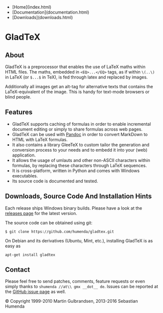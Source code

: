 <nav><ul><li class="active">[Home](index.html)</li>
  <li>[Documentation](documentation.html)</li>
  <li>[Downloads](downloads.html)</li>
</ul></nav>

GladTeX
=======

About
-----

GladTeX is a preprocessor that enables the use of LaTeX maths within HTML
files. The maths, embedded in `<EQ>...</EQ>` tags, as if within `\(..\)` in LaTeX (or `$...$` in TeX),
is fed through latex and replaced by images.

Additionally all images get an alt-tag for alternative texts that contains the
LaTeX-equivalent of the image. This is handy for text-mode browsers or blind
people.

Features
--------

-   GladTeX supports caching of formulas in order to enable incremental document
    editing or simply to share formulas across web pages.
-   GladTeX can be used with [Pandoc](http://pandoc.org) in order to convert
    MarkDown to HTML with LaTeX formulas.
-   It also contains a library GleeTeX to custom tailor the generation and
    conversion process to your needs and to embedd it into your (web) application.
-   It allows the usage of umlauts and other non-ASCII characters within
    formulas, by replacing these characters through LaTeX sequences.
-   It is cross-platform, written in Python and comes with Windows executables.
-   Its source code is documented and tested.

Downloads, Source Code And Installation Hints
---------------------------------------------

Each release ships Windows binary builds. Please have a look at the
[releases page](https://github.com/humenda/GladTeX/releases)
for the latest version.

The source code can be obtained using git:

    $ git clone https://github.com/humenda/gladtex.git

On Debian and its derivatives (Ubuntu, Mint, etc.), installing GladTeX is as
easy as

    apt-get install gladtex

Contact
-------

Please feel free to send patches, comments, feature requests or even simply
thanks to `shumenda //at\\ gmx __dot__ de`. Issues can be reported at the
[GitHub issue page](https://github.com/humenda/gladtex/issues) as well.


&copy; Copyright 1999-2010 Martin Gulbrandsen, 2013-2016 Sebastian Humenda

